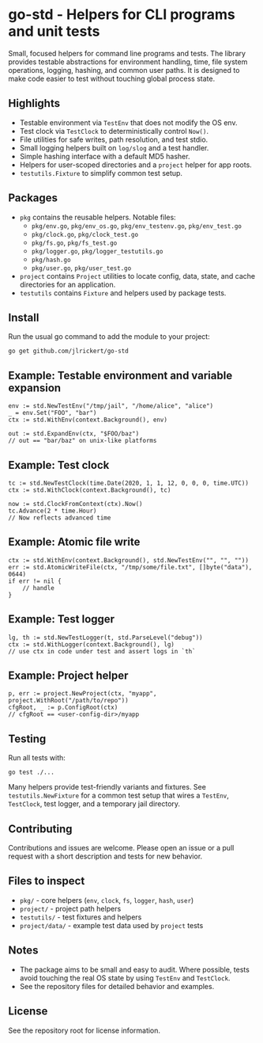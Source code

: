 # go-std - Helpers for CLI programs and unit tests

Small, focused helpers for command line programs and tests. The library provides
testable abstractions for environment handling, time, file system operations,
logging, hashing, and common user paths. It is designed to make code easier to
test without touching global process state.

## Highlights

- Testable environment via `TestEnv` that does not modify the OS env.
- Test clock via `TestClock` to deterministically control `Now()`.
- File utilities for safe writes, path resolution, and test stdio.
- Small logging helpers built on `log/slog` and a test handler.
- Simple hashing interface with a default MD5 hasher.
- Helpers for user-scoped directories and a `project` helper for app roots.
- `testutils.Fixture` to simplify common test setup.

## Packages

- `pkg` contains the reusable helpers. Notable files:
  - `pkg/env.go`, `pkg/env_os.go`, `pkg/env_testenv.go`, `pkg/env_test.go`
  - `pkg/clock.go`, `pkg/clock_test.go`
  - `pkg/fs.go`, `pkg/fs_test.go`
  - `pkg/logger.go`, `pkg/logger_testutils.go`
  - `pkg/hash.go`
  - `pkg/user.go`, `pkg/user_test.go`
- `project` contains `Project` utilities to locate config, data, state, and
  cache directories for an application.
- `testutils` contains `Fixture` and helpers used by package tests.

## Install

Run the usual go command to add the module to your project:

```
go get github.com/jlrickert/go-std
```

## Example: Testable environment and variable expansion

```
env := std.NewTestEnv("/tmp/jail", "/home/alice", "alice")
_ = env.Set("FOO", "bar")
ctx := std.WithEnv(context.Background(), env)

out := std.ExpandEnv(ctx, "$FOO/baz")
// out == "bar/baz" on unix-like platforms
```

## Example: Test clock

```
tc := std.NewTestClock(time.Date(2020, 1, 1, 12, 0, 0, 0, time.UTC))
ctx := std.WithClock(context.Background(), tc)

now := std.ClockFromContext(ctx).Now()
tc.Advance(2 * time.Hour)
// Now reflects advanced time
```

## Example: Atomic file write

```
ctx := std.WithEnv(context.Background(), std.NewTestEnv("", "", ""))
err := std.AtomicWriteFile(ctx, "/tmp/some/file.txt", []byte("data"), 0644)
if err != nil {
    // handle
}
```

## Example: Test logger

```
lg, th := std.NewTestLogger(t, std.ParseLevel("debug"))
ctx := std.WithLogger(context.Background(), lg)
// use ctx in code under test and assert logs in `th`
```

## Example: Project helper

```
p, err := project.NewProject(ctx, "myapp", project.WithRoot("/path/to/repo"))
cfgRoot, _ := p.ConfigRoot(ctx)
// cfgRoot == <user-config-dir>/myapp
```

## Testing

Run all tests with:

```
go test ./...
```

Many helpers provide test-friendly variants and fixtures. See
`testutils.NewFixture` for a common test setup that wires a `TestEnv`,
`TestClock`, test logger, and a temporary jail directory.

## Contributing

Contributions and issues are welcome. Please open an issue or a pull request
with a short description and tests for new behavior.

## Files to inspect

- `pkg/` - core helpers (`env`, `clock`, `fs`, `logger`, `hash`, `user`)
- `project/` - project path helpers
- `testutils/` - test fixtures and helpers
- `project/data/` - example test data used by `project` tests

## Notes

- The package aims to be small and easy to audit. Where possible, tests avoid
  touching the real OS state by using `TestEnv` and `TestClock`.
- See the repository files for detailed behavior and examples.

## License

See the repository root for license information.
